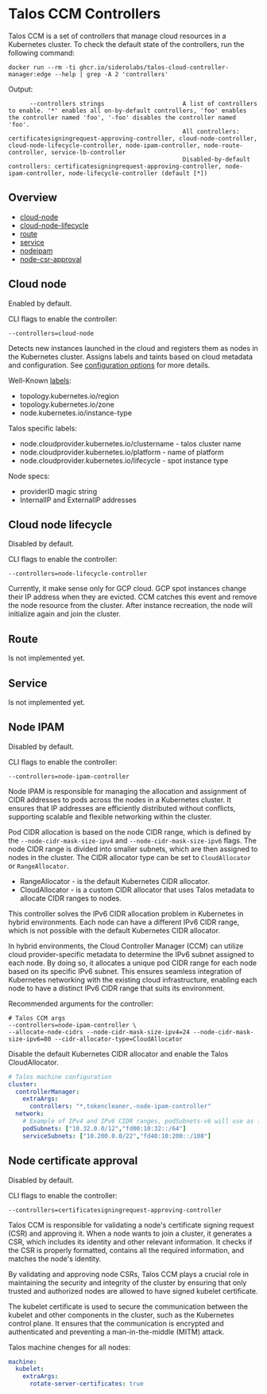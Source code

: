 # Talos CCM Controllers

Talos CCM is a set of controllers that manage cloud resources in a Kubernetes cluster.
To check the default state of the controllers, run the following command:

```shell
docker run --rm -ti ghcr.io/siderolabs/talos-cloud-controller-manager:edge --help | grep -A 2 'controllers'
```

Output:

```shell
      --controllers strings                      A list of controllers to enable. '*' enables all on-by-default controllers, 'foo' enables the controller named 'foo', '-foo' disables the controller named 'foo'.
                                                 All controllers: certificatesigningrequest-approving-controller, cloud-node-controller, cloud-node-lifecycle-controller, node-ipam-controller, node-route-controller, service-lb-controller
                                                 Disabled-by-default controllers: certificatesigningrequest-approving-controller, node-ipam-controller, node-lifecycle-controller (default [*])
```

## Overview

* [cloud-node](#cloud-node)
* [cloud-node-lifecycle](#cloud-node-lifecycle)
* [route](#route)
* [service](#service)
* [nodeipam](#node-ipam)
* [node-csr-approval](#node-certificate-approval)

## Cloud node

Enabled by default.

CLI flags to enable the controller:
```shell
--controllers=cloud-node
```

Detects new instances launched in the cloud and registers them as nodes in the Kubernetes cluster.
Assigns labels and taints based on cloud metadata and configuration.
See [configuration options](config.md) for more details.

Well-Known [labels](https://kubernetes.io/docs/reference/labels-annotations-taints/):
* topology.kubernetes.io/region
* topology.kubernetes.io/zone
* node.kubernetes.io/instance-type

Talos specific labels:
* node.cloudprovider.kubernetes.io/clustername - talos cluster name
* node.cloudprovider.kubernetes.io/platform - name of platform
* node.cloudprovider.kubernetes.io/lifecycle - spot instance type

Node specs:
* providerID magic string
* InternalIP and ExternalIP addresses

## Cloud node lifecycle

Disabled by default.

CLI flags to enable the controller:
```shell
--controllers=node-lifecycle-controller
```

Currently, it make sense only for GCP cloud.
GCP spot instances change their IP address when they are evicted. CCM catches this event and remove the node resource from the cluster. After instance recreation, the node will initialize again and join the cluster.

## Route

Is not implemented yet.

## Service

Is not implemented yet.

## Node IPAM

Disabled by default.

CLI flags to enable the controller:
```shell
--controllers=node-ipam-controller
```

Node IPAM is responsible for managing the allocation and assignment of CIDR addresses to pods across the nodes in a Kubernetes cluster. It ensures that IP addresses are efficiently distributed without conflicts, supporting scalable and flexible networking within the cluster.

Pod CIDR allocation is based on the node CIDR range, which is defined by the `--node-cidr-mask-size-ipv4` and `--node-cidr-mask-size-ipv6` flags. The node CIDR range is divided into smaller subnets, which are then assigned to nodes in the cluster.
The CIDR allocator type can be set to `CloudAllocator` or `RangeAllocator`.

* RangeAllocator - is the default Kubernetes CIDR allocator.
* CloudAllocator - is a custom CIDR allocator that uses Talos metadata to allocate CIDR ranges to nodes.

This controller solves the IPv6 CIDR allocation problem in Kubernetes in hybrid environments.
Each node can have a different IPv6 CIDR range, which is not possible with the default Kubernetes CIDR allocator.

In hybrid environments, the Cloud Controller Manager (CCM) can utilize cloud provider-specific metadata to determine the IPv6 subnet assigned to each node.
By doing so, it allocates a unique pod CIDR range for each node based on its specific IPv6 subnet.
This ensures seamless integration of Kubernetes networking with the existing cloud infrastructure, enabling each node to have a distinct IPv6 CIDR range that suits its environment.

Recommended arguments for the controller:

```shell
# Talos CCM args
--controllers=node-ipam-controller \
--allocate-node-cidrs --node-cidr-mask-size-ipv4=24 --node-cidr-mask-size-ipv6=80 --cidr-allocator-type=CloudAllocator
```

Disable the default Kubernetes CIDR allocator and enable the Talos CloudAllocator.

```yaml
# Talos machine configuration
cluster:
  controllerManager:
    extraArgs:
      controllers: "*,tokencleaner,-node-ipam-controller"
  network:
    # Example of IPv4 and IPv6 CIDR ranges, podSubnets-v6 will use as fallback for IPv6
    podSubnets: ["10.32.0.0/12","fd00:10:32::/64"]
    serviceSubnets: ["10.200.0.0/22","fd40:10:200::/108"]
```

## Node certificate approval

Disabled by default.

CLI flags to enable the controller:
```shell
--controllers=certificatesigningrequest-approving-controller
```

Talos CCM is responsible for validating a node's certificate signing request (CSR) and approving it.
When a node wants to join a cluster, it generates a CSR, which includes its identity and other relevant information.
It checks if the CSR is properly formatted, contains all the required information, and matches the node's identity.

By validating and approving node CSRs, Talos CCM plays a crucial role in maintaining the security and integrity of the cluster by ensuring that only trusted and authorized nodes are allowed to have signed kubelet certificate.

The kubelet certificate is used to secure the communication between the kubelet and other components in the cluster, such as the Kubernetes control plane. It ensures that the communication is encrypted and authenticated and preventing a man-in-the-middle (MITM) attack.

Talos machine chenges for all nodes:
```yaml
machine:
  kubelet:
    extraArgs:
      rotate-server-certificates: true
```